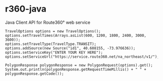 # r360-java
Java Client API for Route360° web service

    TravelOptions options = new TravelOptions();
	options.setTravelTimes(Arrays.asList(600, 1200, 1800, 2400, 3000, 3600));
	options.setTravelType(TravelType.TRANSIT);
	options.addSource(new Source("id1", 40.608155, -73.976636));
	options.setServiceKey("ENTER YOUR KEY HERE");
	options.setServiceUrl("https://service.route360.net/na_northeast/v1/");
		
	PolygonResponse polygonResponse = new PolygonRequest(options).get();
	System.out.println(polygonResponse.getRequestTimeMillis() + " " + polygonResponse.getCode());
